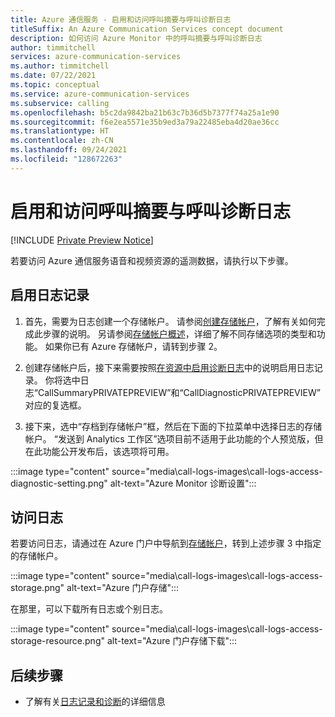 ```yaml
---
title: Azure 通信服务 - 启用和访问呼叫摘要与呼叫诊断日志
titleSuffix: An Azure Communication Services concept document
description: 如何访问 Azure Monitor 中的呼叫摘要与呼叫诊断日志
author: timmitchell
services: azure-communication-services
ms.author: timmitchell
ms.date: 07/22/2021
ms.topic: conceptual
ms.service: azure-communication-services
ms.subservice: calling
ms.openlocfilehash: b5c2da9842ba21b63c7b36d5b7377f74a25a1e90
ms.sourcegitcommit: f6e2ea5571e35b9ed3a79a22485eba4d20ae36cc
ms.translationtype: HT
ms.contentlocale: zh-CN
ms.lasthandoff: 09/24/2021
ms.locfileid: "128672263"
---
```

# <a name="enable-and-access-call-summary-and-call-diagnostic-logs"></a>启用和访问呼叫摘要与呼叫诊断日志

[!INCLUDE [Private Preview Notice](../includes/private-preview-include.md)]

若要访问 Azure 通信服务语音和视频资源的遥测数据，请执行以下步骤。

## <a name="enable-logging"></a>启用日志记录
1. 首先，需要为日志创建一个存储帐户。 请参阅[创建存储帐户](../../storage/common/storage-account-create.md?tabs=azure-portal)，了解有关如何完成此步骤的说明。 另请参阅[存储帐户概述](../../storage/common/storage-account-overview.md)，详细了解不同存储选项的类型和功能。 如果你已有 Azure 存储帐户，请转到步骤 2。
 
1. 创建存储帐户后，接下来需要按照[在资源中启用诊断日志](./logging-and-diagnostics.md#enable-diagnostic-logs-in-your-resource)中的说明启用日志记录。 你将选中日志“CallSummaryPRIVATEPREVIEW”和“CallDiagnosticPRIVATEPREVIEW”对应的复选框。 

1. 接下来，选中“存档到存储帐户”框，然后在下面的下拉菜单中选择日志的存储帐户。 “发送到 Analytics 工作区”选项目前不适用于此功能的个人预览版，但在此功能公开发布后，该选项将可用。

:::image type="content" source="media\call-logs-images\call-logs-access-diagnostic-setting.png" alt-text="Azure Monitor 诊断设置":::



## <a name="access-your-logs"></a>访问日志

若要访问日志，请通过在 Azure 门户中导航到[存储帐户](https://portal.azure.com/#blade/HubsExtension/BrowseResource/resourceType/Microsoft.Storage%2FStorageAccounts)，转到上述步骤 3 中指定的存储帐户。 

:::image type="content" source="media\call-logs-images\call-logs-access-storage.png" alt-text="Azure 门户存储":::

在那里，可以下载所有日志或个别日志。

:::image type="content" source="media\call-logs-images\call-logs-access-storage-resource.png" alt-text="Azure 门户存储下载":::

## <a name="next-steps"></a>后续步骤

- 了解有关[日志记录和诊断](./logging-and-diagnostics.md)的详细信息